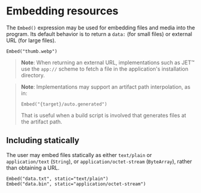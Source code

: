 # Embedding resources

The `Embed()` expression may be used for embedding files and media into the program. Its default behavior is to return a `data:` (for small files) or external URL (for large files).

```
Embed("thumb.webp")
```

> **Note**: When returning an external URL, implementations such as JET™ use the `app://` scheme to fetch a file in the application's installation directory.

<blockquote>

**Note**: Implementations may support an artifact path interpolation, as in:

```
Embed("{target}/auto.generated")
```

That is useful when a build script is involved that generates files at the artifact path.

</blockquote>

## Including statically

The user may embed files statically as either `text/plain` or `application/text` (`String`), or `application/octet-stream` (`ByteArray`), rather than obtaining a URL.

```
Embed("data.txt", static="text/plain")
Embed("data.bin", static="application/octet-stream")
```